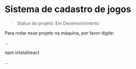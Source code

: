 <h1> Sistema de cadastro de jogos </h1>

> Status do projeto: Em Desenvolvimento

Para rodar esse projeto na máquina, por favor digite: 

...

npm intstallreact

...
